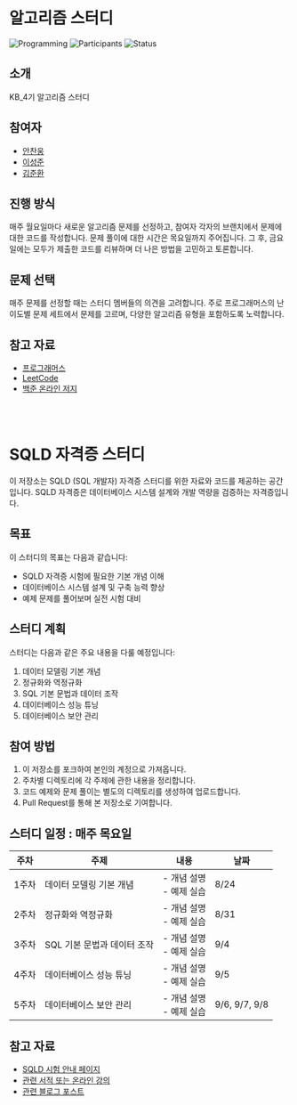 # 알고리즘 스터디

![Programming](https://img.shields.io/badge/language-Python-blue.svg)
![Participants](https://img.shields.io/badge/participants-5-green.svg)
![Status](https://img.shields.io/badge/status-active-brightgreen.svg)

## 소개

KB_4기 알고리즘 스터디

## 참여자
- [안찬웅](https://github.com/AnChanUng)
- [이성준](https://github.com/SamGentlee)
- [김준환](https://github.com/)

## 진행 방식

매주 월요일마다 새로운 알고리즘 문제를 선정하고, 참여자 각자의 브랜치에서 문제에 대한 코드를 작성합니다. 문제 풀이에 대한 시간은 목요일까지 주어집니다. 그 후, 금요일에는 모두가 제출한 코드를 리뷰하며 더 나은 방법을 고민하고 토론합니다.


## 문제 선택

매주 문제를 선정할 때는 스터디 멤버들의 의견을 고려합니다. 주로 프로그래머스의 난이도별 문제 세트에서 문제를 고르며, 다양한 알고리즘 유형을 포함하도록 노력합니다.

## 참고 자료

- [프로그래머스](https://programmers.co.kr/)
- [LeetCode](https://leetcode.com/)
- [백준 온라인 저지](https://www.acmicpc.net/)



<br>
<br>



# SQLD 자격증 스터디

이 저장소는 SQLD (SQL 개발자) 자격증 스터디를 위한 자료와 코드를 제공하는 공간입니다. SQLD 자격증은 데이터베이스 시스템 설계와 개발 역량을 검증하는 자격증입니다.

## 목표

이 스터디의 목표는 다음과 같습니다:

- SQLD 자격증 시험에 필요한 기본 개념 이해
- 데이터베이스 시스템 설계 및 구축 능력 향상
- 예제 문제를 풀어보며 실전 시험 대비

## 스터디 계획

스터디는 다음과 같은 주요 내용을 다룰 예정입니다:

1. 데이터 모델링 기본 개념
2. 정규화와 역정규화
3. SQL 기본 문법과 데이터 조작
4. 데이터베이스 성능 튜닝
5. 데이터베이스 보안 관리

## 참여 방법

1. 이 저장소를 포크하여 본인의 계정으로 가져옵니다.
2. 주차별 디렉토리에 각 주제에 관한 내용을 정리합니다.
3. 코드 예제와 문제 풀이는 별도의 디렉토리를 생성하여 업로드합니다.
4. Pull Request를 통해 본 저장소로 기여합니다.

## 스터디 일정 : 매주 목요일 

| 주차 | 주제                 | 내용              | 날짜               |
|-----|---------------------|-------------------|--------------------| 
| 1주차 | 데이터 모델링 기본 개념 | - 개념 설명<br>- 예제 실습 | 8/24 |
| 2주차 | 정규화와 역정규화     | - 개념 설명<br>- 예제 실습 | 8/31 |
| 3주차 | SQL 기본 문법과 데이터 조작 | - 개념 설명<br>- 예제 실습 | 9/4 |
| 4주차 | 데이터베이스 성능 튜닝 | - 개념 설명<br>- 예제 실습 | 9/5 |
| 5주차 | 데이터베이스 보안 관리 | - 개념 설명<br>- 예제 실습 | 9/6, 9/7, 9/8 |

## 참고 자료

- [SQLD 시험 안내 페이지](링크)
- [관련 서적 또는 온라인 강의](링크)
- [관련 블로그 포스트](링크)
